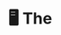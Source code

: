 # 🖥️ The<Script> Portfolio | 2025 Edition

Welcome to The<Script> Portfolio, a creative showcase built by a group of aspiring developers from Cavite State University - Imus Campus. This midterm project for Web Systems and Technologies 2 (ITEC 106A) is inspired by the classic Windows 95 interface, designed to represent our skills, projects, and profiles in a nostalgic, yet modern format.

---

## 🎨 Theme & Concept

Our portfolio mimics a vintage operating system desktop complete with draggable windows, retro scrollbars, a taskbar, and pixel-style icons. The goal? To stand out — both technically and creatively — while celebrating the retro tech aesthetics we love.

---

## 🛠 Tech Stack

- **ReactJS** — Component-based frontend framework  
- **React Router v6** — Page routing/navigation  
- **Tailwind CSS** — Utility-first styling  
- **React Draggable** — Makes windows movable (like real OS)  
- **Framer Motion** — Smooth animations  
- **EmailJS** — Contact form email functionality  

---

## 🧩 Features

- 👤 **Team Member Profiles** – Individual components with bio, skills, and contact info  
- 💾 **Projects Window** – Categories for Software, Arduino, UI/UX, and Games  
- 🦖 **Built-in Dino Game** – A hidden gem for nostalgia points!  
- 📁 **Fully Draggable App Windows** – Simulate real OS multitasking  
- 📨 **Contact Form** – EmailJS-powered form with retro email design  
- 📟 **Responsive Design** – Clean on desktop and mobile  
- 🔊 **Sound Effects** – Mouse clicks, typing, and startup/shutdown sounds  

---

## ⚙️ Project Setup

> This project is already deployed at [thescript.vercel.app](https://thescript.vercel.app)  
> If you want to run it locally for development or testing, follow these steps:

```bash
# Clone the repository
git clone https://github.com/your-username/thescript.git

# Navigate into the project directory
cd thescript

# Install dependencies
npm install

# Start the development server
npm run dev
```
## 📁 Folder Structure

<pre><code> ```bash  thescript-portfolio/ ├── public/ # Static files (HTML template, Dino game) │ └── dinogame.html # Hidden dino game for nostalgia ├── src/ │ ├── assets/ # Images, videos, icons, sounds, fonts │ ├── components/ # Main components like Desktop, Taskbar, Members │ ├── pages/ # Startup screen, play mode │ ├── contexts/ # Global state (e.g., AudioContext) │ ├── App.jsx # Root component with routes │ ├── index.js # Entry point │ ├── App.css # App styling │ ├── scrollbar.css # Custom scrollbar styles │ └── tailwind.css # Tailwind entry file ├── tailwind.config.js # Tailwind config ├── postcss.config.js # PostCSS config ├── package.json # Dependencies & scripts └── README.md # Project overview (you are here) ```</code></pre>

